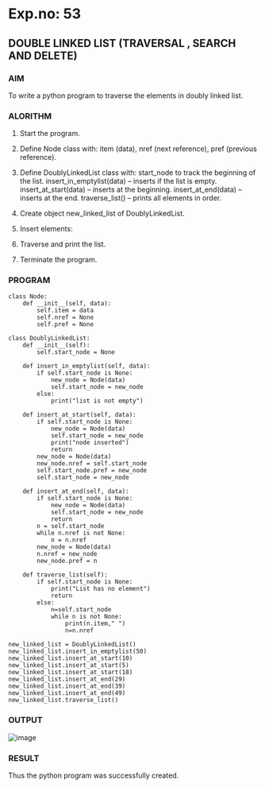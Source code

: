 # Exp.no: 53
## DOUBLE LINKED LIST (TRAVERSAL , SEARCH AND DELETE)

### AIM

To write a python program to traverse the elements in doubly linked list.

### ALORITHM 

1. Start the program.

2. Define Node class with:
   item (data), nref (next reference), pref (previous reference).

3. Define DoublyLinkedList class with:
   start_node to track the beginning of the list.
   insert_in_emptylist(data) – inserts if the list is empty.
   insert_at_start(data) – inserts at the beginning.
   insert_at_end(data) – inserts at the end.
   traverse_list() – prints all elements in order.

4. Create object new_linked_list of DoublyLinkedList.

5. Insert elements:

6. Traverse and print the list.

7. Terminate the program.
   
### PROGRAM

```
class Node:
    def __init__(self, data):
        self.item = data
        self.nref = None
        self.pref = None

class DoublyLinkedList:
    def __init__(self):
        self.start_node = None

    def insert_in_emptylist(self, data):
        if self.start_node is None:
            new_node = Node(data)
            self.start_node = new_node
        else:
            print("list is not empty")
            
    def insert_at_start(self, data):
        if self.start_node is None:
            new_node = Node(data)
            self.start_node = new_node
            print("node inserted")
            return
        new_node = Node(data)
        new_node.nref = self.start_node
        self.start_node.pref = new_node
        self.start_node = new_node
        
    def insert_at_end(self, data):
        if self.start_node is None:
            new_node = Node(data)
            self.start_node = new_node
            return
        n = self.start_node
        while n.nref is not None:
            n = n.nref
        new_node = Node(data)
        n.nref = new_node
        new_node.pref = n
        
    def traverse_list(self):
        if self.start_node is None:
            print("List has no element")
            return 
        else:
            n=self.start_node
            while n is not None:
                print(n.item," ")
                n=n.nref
                
new_linked_list = DoublyLinkedList()
new_linked_list.insert_in_emptylist(50)
new_linked_list.insert_at_start(10)
new_linked_list.insert_at_start(5)
new_linked_list.insert_at_start(18)
new_linked_list.insert_at_end(29)
new_linked_list.insert_at_end(39)
new_linked_list.insert_at_end(49)
new_linked_list.traverse_list()
```

### OUTPUT

![image](https://github.com/user-attachments/assets/2d20d443-b1bd-4bda-ae61-701a6f5d4d19)

### RESULT
Thus the python program was successfully created.
